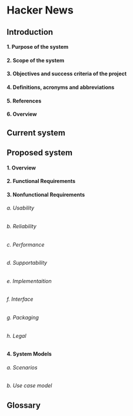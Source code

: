 # Hacker News
##  Introduction
####   1. Purpose of the system
####   2. Scope of the system
####   3. Objectives and success criteria of the project
####   4. Definitions, acronyms and abbreviations
####   5. References
####   6. Overview
##  Current system
##  Proposed system
#### 1. Overview
#### 2. Functional Requirements
#### 3. Nonfunctional Requirements
###### a. Usability
###### b. Reliability
###### c. Performance
###### d. Supportability
###### e. Implementaition
###### f. Interface
###### g. Packaging
###### h. Legal
#### 4. System Models
###### a. Scenarios
###### b. Use case model
##  Glossary
